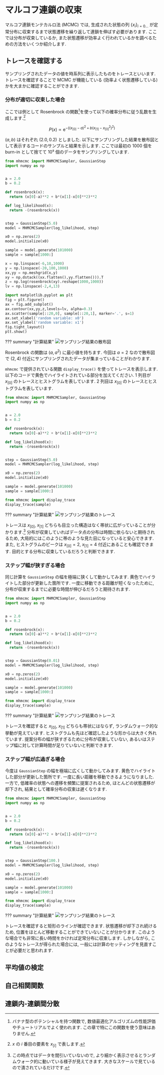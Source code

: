 # マルコフ連鎖の収束

マルコフ連鎖モンテカルロ法 (MCMC) では, 生成された状態の列 $\{x_i\}_{i=0{\ldots}}$ が定常分布に収束するまで状態遷移を繰り返して連鎖を伸ばす必要があります. ここでは分布が収束しているか, また状態遷移が効率よく行われているかを調べるための方法をいくつか紹介します.


## トレースを確認する
サンプリングされたデータの値を時系列に表示したものをトレースといいます. トレースを確認することで MCMC が機能している (効率よく状態遷移している) かを大まかに確認することができます.


### 分布が適切に収束した場合

ここでは例として Rosenbrock の関数[^1]を使って以下の確率分布に従う乱数を生成します.[^2]

$$
P(x) \propto \mathrm{e}^{-\left(
  (x_{[0]} - a)^2 + b(x_{[1]} - {x_{[0]}}^2)^2
\right)}
$$

$(a,\,b)$ はそれぞれ $(2.0,\,0.2)$ としました. 以下にサンプリングした結果を散布図として表示するコードのサンプルと結果を示します. ここでは最初の 1000 個を burn-in として捨てて 10⁵ 個のデータをサンプリングしています.

[^1]: バナナ型のポテンシャルを持つ関数で, 数値最適化アルゴリズムの性能評価やチュートリアルでよく使われます. この章で特にこの関数を使う意味はありません.

[^2]: $x$ の $i$ 番目の要素を $x_{[i]}$ で表します.


``` python
from mhmcmc import MHMCMCSampler, GaussianStep
import numpy as np


a = 2.0
b = 0.2

def rosenbrock(x):
  return (x[0]-a)**2 + b*(x[1]-x[0]**2)**2

def log_likelihood(x):
  return -(rosenbrock(x))


step = GaussianStep(5.0)
model = MHMCMCSampler(log_likelihood, step)

x0 = np.zeros(2)
model.initialize(x0)

sample = model.generate(101000)
sample = sample[1000:]

x = np.linspace(-6,10,1000)
y = np.linspace(-20,100,1000)
xx,yy = np.meshgrid(x,y)
xy = np.dstack((xx.flatten(),yy.flatten())).T
z = np.log(rosenbrock(xy).reshape(1000,1000))
lv = np.linspace(-2,4,13)

import matplotlib.pyplot as plt
fig = plt.figure()
ax = fig.add_subplot()
ax.contour(xx,yy,z,levels=lv, alpha=0.3)
ax.scatter(sample[::20,0], sample[::20,1], marker='.', s=1)
ax.set_xlabel('random variable: x0')
ax.set_ylabel('random variable: x1')
fig.tight_layout()
plt.show()
```

??? summary "計算結果"
    ![サンプリング結果の散布図](img/try_mhmcmc_rosenbrock.png)


Rosenbrock の関数は $(a,\,a^2)$ に最小値を持ちます. 今回は $a=2$ なので散布図で $(2,\,4)$ 付近にサンプリングされたデータが集まっていることがわかります.

`mhmcmc` で提供されている関数 `display_trace()` を使ってトレースを表示します. 以下のコードで黄色でハイライトされている部分を加えてください. 1 列目が $x_{[0]}$ のトレースとヒストグラムを表しています.  2 列目は $x_{[0]}$ のトレースとヒストグラムを表しています.

``` python hl_lines="24 25"
from mhmcmc import MHMCMCSampler, GaussianStep
import numpy as np


a = 2.0
b = 0.2

def rosenbrock(x):
  return (x[0]-a)**2 + b*(x[1]-x[0]**2)**2

def log_likelihood(x):
  return -(rosenbrock(x))


step = GaussianStep(5.0)
model = MHMCMCSampler(log_likelihood, step)

x0 = np.zeros(2)
model.initialize(x0)

sample = model.generate(101000)
sample = sample[1000:]

from mhmcmc import display_trace
display_trace(sample)
```

??? summary "計算結果"
    ![サンプリング結果のトレース](img/try_mhmcmc_rosenbrock_trace.png)


トレースは $x_{[0]}$, $x_{[1]}$ どちらも目立った構造はなく帯状に広がっていることが分かります.[^3] 分布が収束していればデータ点の分布は時間に依らないと期待されるため, 大局的にはこのように帯のような見た目になっていると安心できます. また, ヒストグラムのピークは $x_{[0]} = 2$, $x_{[1]} = 4$ 付近にあることも確認できます. 目的とする分布に収束しているだろうと判断できます.

[^3]: この時点ではデータを間引いていないので, より細かく表示させるとランダムウォーク的に動いている様子が見えてきます. 大きなスケールで見ているので潰されているだけです.


### ステップ幅が狭すぎる場合

同じ計算を `GaussianStep` の幅を極端に狭くして動かしてみます. 黄色でハイライトした部分が更新した箇所です. 一度に移動できる距離が短くなったために, 分布が収束するまでに必要な時間が伸びるだろうと期待されます.

``` python hl_lines="15"
from mhmcmc import MHMCMCSampler, GaussianStep
import numpy as np


a = 2.0
b = 0.2

def rosenbrock(x):
  return (x[0]-a)**2 + b*(x[1]-x[0]**2)**2

def log_likelihood(x):
  return -(rosenbrock(x))


step = GaussianStep(0.01)
model = MHMCMCSampler(log_likelihood, step)

x0 = np.zeros(2)
model.initialize(x0)

sample = model.generate(101000)
sample = sample[1000:]

from mhmcmc import display_trace
display_trace(sample)
```

??? summary "計算結果"
    ![サンプリング結果のトレース](img/try_mhmcmc_rosenbrock_trace_small.png)


トレースを確認すると $x_{[0]}$, $x_{[1]}$ どちらも帯状にはならず, ランダムウォーク的な挙動が見えています. ヒストグラムも先ほど確認したような形からは大きく外れています. 提案分布の幅が狭すぎるために分布が収束していない, あるいはステップ幅に対して計算時間が足りていないと判断できます.


### ステップ幅が広過ぎる場合

今度は `GaussianStep` の幅を極端に広くして動かしてみます. 黄色でハイライトした部分が更新した箇所です. 一度に長い距離を移動できるようになりました. 一方で, 低確率の状態への遷移を頻繁に提案されるため, ほとんどの状態遷移が却下され, 結果として確率分布の収束は遅くなります.


``` python hl_lines="15"
from mhmcmc import MHMCMCSampler, GaussianStep
import numpy as np


a = 2.0
b = 0.2

def rosenbrock(x):
  return (x[0]-a)**2 + b*(x[1]-x[0]**2)**2

def log_likelihood(x):
  return -(rosenbrock(x))


step = GaussianStep(100.)
model = MHMCMCSampler(log_likelihood, step)

x0 = np.zeros(2)
model.initialize(x0)

sample = model.generate(101000)
sample = sample[1000:]

from mhmcmc import display_trace
display_trace(sample)
```

??? summary "計算結果"
    ![サンプリング結果のトレース](img/try_mhmcmc_rosenbrock_trace_large.png)


トレースを確認すると矩形のラインが確認できます. 状態遷移が却下され続けるため, 位置をほとんど移動することができていないことが分かります. このような場合でも非常に長い時間をかければ定常分布に収束します. しかしながら, このようなトレースが得られた場合には, 一般には計算のセッティングを見直すことが必要だと思われます.


## 平均値の検定


## 自己相関関数
## 連鎖内-連鎖間分散
